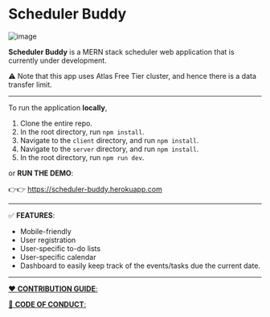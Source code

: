 # Scheduler Buddy
![image](https://user-images.githubusercontent.com/58125497/118260878-b1a5db00-b467-11eb-8498-867190902ba1.png)


**Scheduler Buddy** is a MERN stack scheduler web application that is currently under development.

⚠️ Note that this app uses Atlas Free Tier cluster, and hence there is a data transfer limit.

---

To run the application **locally**,

1. Clone the entire repo.
2. In the root directory, run `npm install`.
3. Navigate to the `client` directory, and run `npm install`.
4. Navigate to the `server` directory, and run `npm install`.
5. In the root directory, run `npm run dev`.

or **RUN THE DEMO**:

👉👉  https://scheduler-buddy.herokuapp.com

---
✅ **FEATURES**:
- Mobile-friendly
- User registration
- User-specific to-do lists
- User-specific calendar
- Dashboard to easily keep track of the events/tasks due the current date.

---
[❤️ **CONTRIBUTION GUIDE**:](https://github.com/jhk29/schedulerBuddy/blob/main/CONTRIBUTING.md)

[💙 **CODE OF CONDUCT**:](https://github.com/jhk29/schedulerBuddy/blob/main/CODE_OF_CONDUCT.md)

